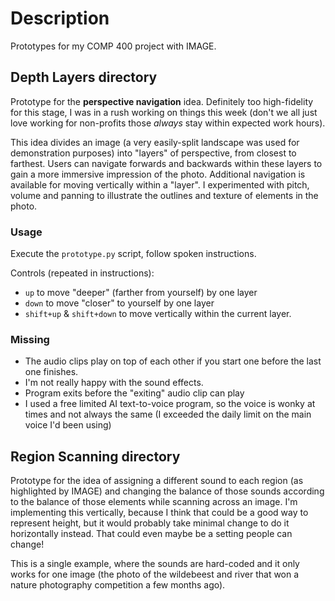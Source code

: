 # Description
Prototypes for my COMP 400 project with IMAGE.

## Depth Layers directory
Prototype for the **perspective navigation** idea. Definitely too high-fidelity for this stage, I was in a rush working on things this week (don't we all just love working for non-profits those *always* stay within expected work hours).

This idea divides an image (a very easily-split landscape was used for demonstration purposes) into "layers" of perspective, from closest to farthest. Users can navigate forwards and backwards within these layers to gain a more immersive impression of the photo. Additional navigation is available for moving vertically within a "layer". I experimented with pitch, volume and panning to illustrate the outlines and texture of elements in the photo.

### Usage
Execute the `prototype.py` script, follow spoken instructions.

Controls (repeated in instructions):
- `up` to move "deeper" (farther from yourself) by one layer
- `down` to move "closer" to yourself by one layer
- `shift+up` & `shift+down` to move vertically within the current layer.

### Missing
- The audio clips play on top of each other if you start one before the last one finishes.
- I'm not really happy with the sound effects.
- Program exits before the "exiting" audio clip can play
- I used a free limited AI text-to-voice program, so the voice is wonky at times and not always the same (I exceeded the daily limit on the main voice I'd been using)


## Region Scanning directory
Prototype for the idea of assigning a different sound to each region (as highlighted by IMAGE) and changing the balance of those sounds according to the balance of those elements while scanning across an image. I'm implementing this vertically, because I think that could be a good way to represent height, but it would probably take minimal change to do it horizontally instead. That could even maybe be a setting people can change!

This is a single example, where the sounds are hard-coded and it only works for one image (the photo of the wildebeest and river that won a nature photography competition a few months ago).
